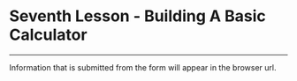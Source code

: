 # Seventh Lesson - Building A Basic Calculator
---
Information that is submitted from the form will appear in the browser url.